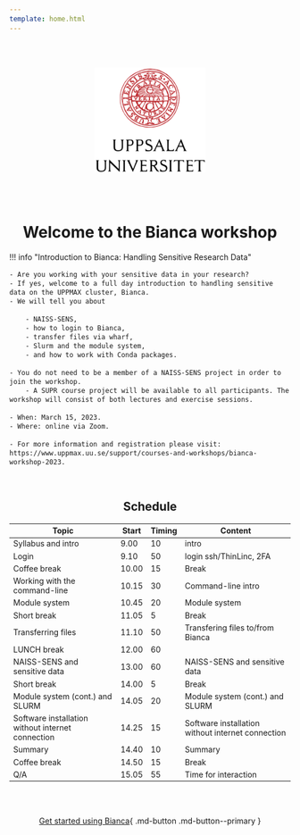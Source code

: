 ```yaml
---
template: home.html
---
```


<center>

<br/><br/>

<img src="assets/UU_logo_color.svg" alt="drawing" width="200"/>

<br/><br/>


# Welcome to the Bianca workshop
    
</center>

!!! info "Introduction to Bianca: Handling Sensitive Research Data"
    
    - Are you working with your sensitive data in your research? 
    - If yes, welcome to a full day introduction to handling sensitive data on the UPPMAX cluster, Bianca. 
    - We will tell you about 
    
        - NAISS-SENS, 
        - how to login to Bianca, 
        - transfer files via wharf, 
        - Slurm and the module system, 
        - and how to work with Conda packages.

    - You do not need to be a member of a NAISS-SENS project in order to join the workshop. 
        - A SUPR course project will be available to all participants. The workshop will consist of both lectures and exercise sessions.

    - When: March 15, 2023.
    - Where: online via Zoom.

    - For more information and registration please visit: https://www.uppmax.uu.se/support/courses-and-workshops/bianca-workshop-2023.

<center>
<br>
    
## Schedule
  
|Topic|Start|Timing|Content|
|-----|-----|------|-------|
|Syllabus and intro|9.00|10|intro|
|Login|9.10|50|login ssh/ThinLinc, 2FA|
|Coffee break|10.00|15|Break|
|Working with the command-line|10.15|30|Command-line intro|
|Module system|10.45|20| Module system|
|Short break|11.05|5|Break|
|Transferring files|11.10|50|Transfering files to/from Bianca|
|LUNCH break|12.00|60| | 
|NAISS-SENS and sensitive data|13.00|60|NAISS-SENS and sensitive data| 
|Short break|14.00|5|Break|
|Module system (cont.) and SLURM|14.05|20 |Module system (cont.) and SLURM|
|Software installation without internet connection|14.25| 15|Software installation without internet connection|
|Summary|14.40|10|Summary|
|Coffee break|14.50|15|Break|
|Q/A|15.05|55| Time for interaction|

<br/><br/>

[Get started using Bianca](login_bianca.md){ .md-button .md-button--primary }

<br/><br/>


</center>
